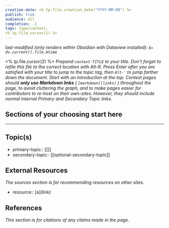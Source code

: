 ```yaml
---
creation-date: <% tp.file.creation_date("YYYY-MM-DD") %>
publish: true
audience: all
completion: .1
tags: type/context,
<% tp.file.cursor(1) %>
---
```

*last-modified (only renders within Obsidian with Dataview installed): `$= dv.current().file.mtime`*

<% tp.file.cursor(2) %> *Prepend `context-TITLE` to your title. Don't forget to refile this file to the correct location with Alt-R.*
*Press Enter after you are satisfied with your title to jump to the topic tag, then `Alt-'` to jump farther down the document. Start with an introduction at the top.*
*Context pages should **only use Markdown links** ( `[markdown](links)` ) throughout the page, to avoid cluttering the graph, and to make pages easier for contributors to re-host on their own-sites. However, they should include normal internal Primary and Secondary Topic links.*

## Sections of your choosing start here


---
## Topic(s)
- primary-topic:: \[\[]]
- secondary-topic:: \[\[optional-secondary-topic\]\]

## External Resources
*The sources section is for recommending resources on other sites*.
- resource:: \[a\]\(link\)

## References
*This section is for citations of any claims made in the page*.